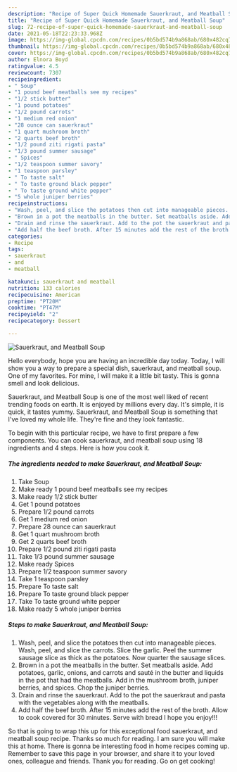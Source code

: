 ```yaml
---
description: "Recipe of Super Quick Homemade Sauerkraut, and Meatball Soup"
title: "Recipe of Super Quick Homemade Sauerkraut, and Meatball Soup"
slug: 72-recipe-of-super-quick-homemade-sauerkraut-and-meatball-soup
date: 2021-05-18T22:23:33.968Z
image: https://img-global.cpcdn.com/recipes/0b5bd574b9a868ab/680x482cq70/sauerkraut-and-meatball-soup-recipe-main-photo.jpg
thumbnail: https://img-global.cpcdn.com/recipes/0b5bd574b9a868ab/680x482cq70/sauerkraut-and-meatball-soup-recipe-main-photo.jpg
cover: https://img-global.cpcdn.com/recipes/0b5bd574b9a868ab/680x482cq70/sauerkraut-and-meatball-soup-recipe-main-photo.jpg
author: Elnora Boyd
ratingvalue: 4.5
reviewcount: 7307
recipeingredient:
- " Soup"
- "1 pound beef meatballs see my recipes"
- "1/2 stick butter"
- "1 pound potatoes"
- "1/2 pound carrots"
- "1 medium red onion"
- "28 ounce can sauerkraut"
- "1 quart mushroom broth"
- "2 quarts beef broth"
- "1/2 pound ziti rigati pasta"
- "1/3 pound summer sausage"
- " Spices"
- "1/2 teaspoon summer savory"
- "1 teaspoon parsley"
- " To taste salt"
- " To taste ground black pepper"
- " To taste ground white pepper"
- "5 whole juniper berries"
recipeinstructions:
- "Wash, peel, and slice the potatoes then cut into manageable pieces. Wash, peel, and slice the carrots. Slice the garlic. Peel the summer sausage slice as thick as the potatoes. Now quarter the sausage slices."
- "Brown in a pot the meatballs in the butter. Set meatballs aside. Add potatoes, garlic, onions, and carrots and sauté in the butter and liquids in the pot that had the meatballs. Add in the mushroom broth, juniper berries, and spices. Chop the juniper berries."
- "Drain and rinse the sauerkraut. Add to the pot the sauerkraut and pasta with the vegetables along with the meatballs."
- "Add half the beef broth. After 15 minutes add the rest of the broth. Allow to cook covered for 30 minutes. Serve with bread I hope you enjoy!!!"
categories:
- Recipe
tags:
- sauerkraut
- and
- meatball

katakunci: sauerkraut and meatball 
nutrition: 133 calories
recipecuisine: American
preptime: "PT20M"
cooktime: "PT47M"
recipeyield: "2"
recipecategory: Dessert

---
```



![Sauerkraut, and Meatball Soup](https://img-global.cpcdn.com/recipes/0b5bd574b9a868ab/680x482cq70/sauerkraut-and-meatball-soup-recipe-main-photo.jpg)

Hello everybody, hope you are having an incredible day today. Today, I will show you a way to prepare a special dish, sauerkraut, and meatball soup. One of my favorites. For mine, I will make it a little bit tasty. This is gonna smell and look delicious.

Sauerkraut, and Meatball Soup is one of the most well liked of recent trending foods on earth. It is enjoyed by millions every day. It's simple, it is quick, it tastes yummy. Sauerkraut, and Meatball Soup is something that I've loved my whole life. They're fine and they look fantastic.




To begin with this particular recipe, we have to first prepare a few components. You can cook sauerkraut, and meatball soup using 18 ingredients and 4 steps. Here is how you cook it.

<!--inarticleads1-->

##### The ingredients needed to make Sauerkraut, and Meatball Soup:

1. Take  Soup
1. Make ready 1 pound beef meatballs see my recipes
1. Make ready 1/2 stick butter
1. Get 1 pound potatoes
1. Prepare 1/2 pound carrots
1. Get 1 medium red onion
1. Prepare 28 ounce can sauerkraut
1. Get 1 quart mushroom broth
1. Get 2 quarts beef broth
1. Prepare 1/2 pound ziti rigati pasta
1. Take 1/3 pound summer sausage
1. Make ready  Spices
1. Prepare 1/2 teaspoon summer savory
1. Take 1 teaspoon parsley
1. Prepare  To taste salt
1. Prepare  To taste ground black pepper
1. Take  To taste ground white pepper
1. Make ready 5 whole juniper berries




<!--inarticleads2-->

##### Steps to make Sauerkraut, and Meatball Soup:

1. Wash, peel, and slice the potatoes then cut into manageable pieces. Wash, peel, and slice the carrots. Slice the garlic. Peel the summer sausage slice as thick as the potatoes. Now quarter the sausage slices.
1. Brown in a pot the meatballs in the butter. Set meatballs aside. Add potatoes, garlic, onions, and carrots and sauté in the butter and liquids in the pot that had the meatballs. Add in the mushroom broth, juniper berries, and spices. Chop the juniper berries.
1. Drain and rinse the sauerkraut. Add to the pot the sauerkraut and pasta with the vegetables along with the meatballs.
1. Add half the beef broth. After 15 minutes add the rest of the broth. Allow to cook covered for 30 minutes. Serve with bread I hope you enjoy!!!




So that is going to wrap this up for this exceptional food sauerkraut, and meatball soup recipe. Thanks so much for reading. I am sure you will make this at home. There is gonna be interesting food in home recipes coming up. Remember to save this page in your browser, and share it to your loved ones, colleague and friends. Thank you for reading. Go on get cooking!

